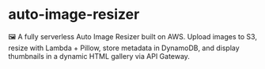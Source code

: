 # auto-image-resizer
🖼️ A fully serverless Auto Image Resizer built on AWS. Upload images to S3, resize with Lambda + Pillow, store metadata in DynamoDB, and display thumbnails in a dynamic HTML gallery via API Gateway.
